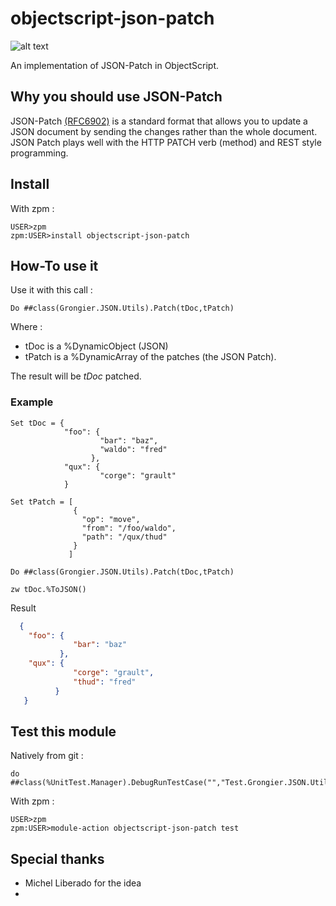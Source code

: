 # objectscript-json-patch

![alt text](https://raw.githubusercontent.com/grongierisc/objectscript-json-patch/master/misc/jsonpatch.png)


An implementation of JSON-Patch in ObjectScript.

## Why you should use JSON-Patch

JSON-Patch [(RFC6902)](http://tools.ietf.org/html/rfc6902) is a standard format that allows you to update a JSON document by sending the changes rather than the whole document.
JSON Patch plays well with the HTTP PATCH verb (method) and REST style programming.

## Install

With zpm :
```
USER>zpm
zpm:USER>install objectscript-json-patch
```
## How-To use it 

Use it with this call :

```objectscript
Do ##class(Grongier.JSON.Utils).Patch(tDoc,tPatch)
```
Where :

* tDoc is a %DynamicObject (JSON)
* tPatch is a %DynamicArray of the patches (the JSON Patch).

The result will be *tDoc* patched.

### Example 
```objectscript
Set tDoc = {
            "foo": {
                    "bar": "baz",
                    "waldo": "fred"
                  },
            "qux": {
                    "corge": "grault"
            }
            
Set tPatch = [
              { 
                "op": "move", 
                "from": "/foo/waldo", 
                "path": "/qux/thud" 
              }
             ]

Do ##class(Grongier.JSON.Utils).Patch(tDoc,tPatch)

zw tDoc.%ToJSON()
```
Result
```json
  {
    "foo": {
              "bar": "baz"
           },
    "qux": {
              "corge": "grault",
              "thud": "fred"
          }
   }
```
 
## Test this module
 
Natively from git :
 
```objectscript
do ##class(%UnitTest.Manager).DebugRunTestCase("","Test.Grongier.JSON.Utils",,)
```
 
With zpm :
```
USER>zpm
zpm:USER>module-action objectscript-json-patch test
```

## Special thanks 
* Michel Liberado for the idea
* 
